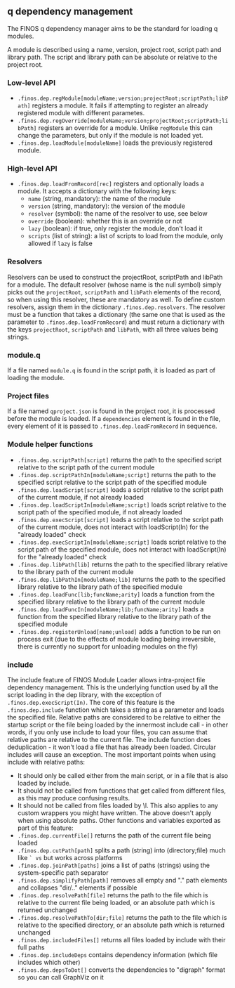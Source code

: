 ## q dependency management

The FINOS q dependency manager aims to be the standard for loading q modules.

A module is described using a name, version, project root, script path and library path. The script and library path can be absolute or relative to the project root.

### Low-level API
* ```.finos.dep.regModule[moduleName;version;projectRoot;scriptPath;libPath]``` registers a module. It fails if attempting to register an already registered module with different parametes.
* ```.finos.dep.regOverride[moduleName;version;projectRoot;scriptPath;libPath]``` registers an override for a module. Unlike ```regModule``` this can change the parameters, but only if the module is not loaded yet.
* ```.finos.dep.loadModule[moduleName]``` loads the previously registered module.

### High-level API
* ```.finos.dep.loadFromRecord[rec]``` registers and optionally loads a module. It accepts a dictionary with the following keys:
  * ```name``` (string, mandatory): the name of the module
  * ```version``` (string, mandatory): the version of the module
  * ```resolver``` (symbol): the name of the resolver to use, see below
  * ```override``` (boolean): whether this is an override or not
  * ```lazy``` (boolean): if true, only register the module, don't load it
  * ```scripts``` (list of string): a list of scripts to load from the module, only allowed if ```lazy``` is false

### Resolvers
Resolvers can be used to construct the projectRoot, scriptPath and libPath for a module. The default resolver (whose name is the null symbol) simply picks out the ```projectRoot```, ```scriptPath``` and ```libPath``` elements of the record, so when using this resolver, these are mandatory as well. To define custom resolvers, assign them in the dictionary ```.finos.dep.resolvers```. The resolver must be a function that takes a dictionary (the same one that is used as the parameter to ```.finos.dep.loadFromRecord```) and must return a dictionary with the keys ```projectRoot```, ```scriptPath``` and ```libPath```, with all three values being strings.

### module.q
If a file named ```module.q``` is found in the script path, it is loaded as part of loading the module.

### Project files
If a file named ```qproject.json``` is found in the project root, it is processed before the module is loaded. If a ```dependencies``` element is found in the file, every element of it is passed to ```.finos.dep.loadFromRecord``` in sequence.

### Module helper functions
* ```.finos.dep.scriptPath[script]``` returns the path to the specified script relative to the script path of the current module
* ```.finos.dep.scriptPathIn[moduleName;script]``` returns the path to the specified script relative to the script path of the specified module
* ```.finos.dep.loadScript[script]``` loads a script relative to the script path of the current module, if not already loaded
* ```.finos.dep.loadScriptIn[moduleName;script]``` loads script relative to the script path of the specified module, if not already loaded
* ```.finos.dep.execScript[script]``` loads a script relative to the script path of the current module, does not interact with loadScript(In) for the "already loaded" check
* ```.finos.dep.execScriptIn[moduleName;script]``` loads script relative to the script path of the specified module, does not interact with loadScript(In) for the "already loaded" check
* ```.finos.dep.libPath[lib]``` returns the path to the specified library relative to the library path of the current module
* ```.finos.dep.libPathIn[moduleName;lib]``` returns the path to the specified library relative to the library path of the specified module
* ```.finos.dep.loadFunc[lib;funcName;arity]``` loads a function from the specified library relative to the library path of the current module
* ```.finos.dep.loadFuncIn[moduleName;lib;funcName;arity]``` loads a function from the specified library relative to the library path of the specified module
* ```.finos.dep.registerUnload[name;unload]``` adds a function to be run on process exit (due to the effects of module loading being irreversible, there is currently no support for unloading modules on the fly)

### include
The include feature of FINOS Module Loader allows intra-project file dependency management. This is the underlying function used by all the script loading in the dep library, with the exception of ```.finos.dep.execScript(In)```.
The core of this feature is the ```.finos.dep.include``` function which takes a string as a parameter and loads the specified file. Relative paths are considered to be relative to either the startup script or the file being loaded by the innermost include call - in other words, if you only use include to load your files, you can assume that relative paths are relative to the current file.
The include function does deduplication - it won't load a file that has already been loaded.
Circular includes will cause an exception.
The most important points when using include with relative paths:
   * It should only be called either from the main script, or in a file that is also loaded by include.
   * It should not be called from functions that get called from different files, as this may produce confusing results.
   * It should not be called from files loaded by \l. This also applies to any custom wrappers you might have written.
The above doesn't apply when using absolute paths.
Other functions and variables exported as part of this feature:
   * ```.finos.dep.currentFile[]``` returns the path of the current file being loaded
   * ```.finos.dep.cutPath[path]``` splits a path (string) into (directory;file) much like ``` ` vs ``` but works across platforms
   * ```.finos.dep.joinPath[paths]``` joins a list of paths (strings) using the system-specific path separator
   * ```.finos.dep.simplifyPath[path]``` removes all empty and "." path elements and collapses "dir/.." elements if possible
   * ```.finos.dep.resolvePath[file]``` returns the path to the file which is relative to the current file being loaded, or an absolute path which is returned unchanged
   * ```.finos.dep.resolvePathTo[dir;file]``` returns the path to the file which is relative to the specified directory, or an absolute path which is returned unchanged
   * ```.finos.dep.includedFiles[]``` returns all files loaded by include with their full paths
   * ```.finos.dep.includeDeps``` contains dependency information (which file includes which other)
   * ```.finos.dep.depsToDot[]``` converts the dependencies to "digraph" format so you can call GraphViz on it
